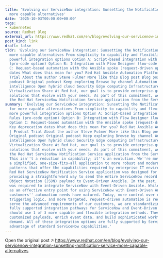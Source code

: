 ```yaml
---
title: 'Evolving our ServiceNow integration: Sunsetting the Notification Service for
  more capable alternatives'
date: '2025-10-03T00:00:00+00:00'
tags:
- kubernetes
source: Redhat Blog
external_url: https://www.redhat.com/en/blog/evolving-our-servicenow-integration-sunsetting-notification-service-more-capable-alternatives
post_kind: link
draft: false
tldr: 'Evolving our ServiceNow integration: Sunsetting the Notification Service for
  more capable alternatives From simplicity to capability and flexibility New, more
  powerful integration options Option A: Script-based integration with Business Rules
  (pro-code option) Option B: Integration with Flow Designer (low-code option) Option
  C: Request-based automation with the Ansible spoke (request-driven option) Key deprecation
  dates What does this mean for you? Red Hat Ansible Automation Platform | Product
  Trial About the author Steve Fulmer More like this Blog post Blog post Original
  podcast Original podcast Keep exploring Browse by channel Automation Artificial
  intelligence Open hybrid cloud Security Edge computing Infrastructure Applications
  Virtualization Share At Red Hat, our goal is to provide enterprise-grade automation
  solutions that evolve with your needs. As part of this commitment, we are deprecating
  the Red Hat ServiceNow Notification Service application from the ServiceNow Store.'
summary: 'Evolving our ServiceNow integration: Sunsetting the Notification Service
  for more capable alternatives From simplicity to capability and flexibility New,
  more powerful integration options Option A: Script-based integration with Business
  Rules (pro-code option) Option B: Integration with Flow Designer (low-code option)
  Option C: Request-based automation with the Ansible spoke (request-driven option)
  Key deprecation dates What does this mean for you? Red Hat Ansible Automation Platform
  | Product Trial About the author Steve Fulmer More like this Blog post Blog post
  Original podcast Original podcast Keep exploring Browse by channel Automation Artificial
  intelligence Open hybrid cloud Security Edge computing Infrastructure Applications
  Virtualization Share At Red Hat, our goal is to provide enterprise-grade automation
  solutions that evolve with your needs. As part of this commitment, we are deprecating
  the Red Hat ServiceNow Notification Service application from the ServiceNow Store.
  This isn''t a reduction in capability; it''s an evolution. We''re moving away from
  a simplified, one-size-fits-all application to more robust and modern integration
  patterns that offer the capabilities required by enterprise IT environments. The
  Red Hat ServiceNow Notification Service application was designed for simplicity,
  providing a straightforward way to send the entire ServiceNow record as a JavaScript
  Object Notation (JSON) payload to Event-Driven Ansible. In the past, the application
  was required to integrate ServiceNow with Event-Driven Ansible. While it served
  as an effective entry point for using ServiceNow with Event-Driven Ansible, our
  customers'' automation needs have matured. Today, more control over data, more complex
  triggering logic, and more targeted, request-driven automation is required. To better
  serve the advanced requirements of our customers, we are standardizing on 3 different
  fully supported integration pathways for ServiceNow and Event-Driven Ansible. Customers
  should use 1 of 3 more capable and flexible integration methods. These options enable
  customized payloads, enrich event data, and build sophisticated workflows that organizations
  demand. All of these integration options are fully supported by ServiceNow, taking
  advantage of standard ServiceNow capabilities.'
---
```

Open the original post ↗ https://www.redhat.com/en/blog/evolving-our-servicenow-integration-sunsetting-notification-service-more-capable-alternatives
